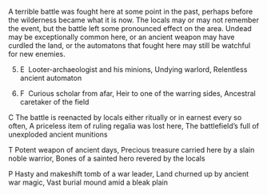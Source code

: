 A terrible battle was fought here at some point in the past, perhaps before the wilderness became what it is now. The locals may or may not remember the event, but the battle left some pronounced effect on the area. Undead may be exceptionally common here, or an ancient weapon may have curdled the land, or the automatons that fought here may still be watchful for new enemies.

5.  E  Looter-archaeologist and his minions, Undying warlord, Relentless ancient automaton
    
6.  F  Curious scholar from afar, Heir to one of the warring sides, Ancestral caretaker of the field
    

C The battle is reenacted by locals either ritually or in earnest every so often, A priceless item of ruling regalia was lost here, The battlefield’s full of unexploded ancient munitions

T Potent weapon of ancient days, Precious treasure carried here by a slain noble warrior, Bones of a sainted hero revered by the locals

P Hasty and makeshift tomb of a war leader, Land churned up by ancient war magic, Vast burial mound amid a bleak plain